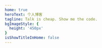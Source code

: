 ```yaml
---
home: true
heroText: 个人博客
tagline: Talk is cheap. Show me the code.
bgImageStyle: {
  height: '450px'
}
isShowTitleInHome: false
---
```

